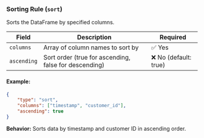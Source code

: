 ### Sorting Rule (`sort`)

Sorts the DataFrame by specified columns.

| Field | Description | Required |
|--------|------------|----------|
| `columns` | Array of column names to sort by | ✅ Yes |
| `ascending` | Sort order (true for ascending, false for descending) | ❌ No (default: true) |

#### Example:
```json
{
    "type": "sort",
    "columns": ["timestamp", "customer_id"],
    "ascending": true
}
```
**Behavior:** Sorts data by timestamp and customer ID in ascending order.